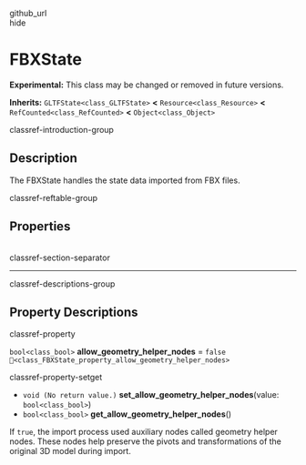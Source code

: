 github\_url  
hide

# FBXState

**Experimental:** This class may be changed or removed in future
versions.

**Inherits:** `GLTFState<class_GLTFState>` **&lt;**
`Resource<class_Resource>` **&lt;** `RefCounted<class_RefCounted>`
**&lt;** `Object<class_Object>`

classref-introduction-group

## Description

The FBXState handles the state data imported from FBX files.

classref-reftable-group

## Properties

<table>
<tbody>
<tr>
</tr>
</tbody>
</table>

classref-section-separator

------------------------------------------------------------------------

classref-descriptions-group

## Property Descriptions

classref-property

`bool<class_bool>` **allow\_geometry\_helper\_nodes** = `false`
`🔗<class_FBXState_property_allow_geometry_helper_nodes>`

classref-property-setget

-   `void (No return value.)`
    **set\_allow\_geometry\_helper\_nodes**(value: `bool<class_bool>`)
-   `bool<class_bool>` **get\_allow\_geometry\_helper\_nodes**()

If `true`, the import process used auxiliary nodes called geometry
helper nodes. These nodes help preserve the pivots and transformations
of the original 3D model during import.
